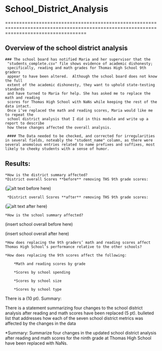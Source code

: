 # School_District_Analysis

=========================================================================================================================================

## Overview of the school district analysis

    ### The school board has notified Maria and her supervisor that the 
     "students_complete.csv" file shows evidence of academic dishonesty;
     specifically, reading and math grades for Thomas High School 9th graders
     appear to have been altered.  Although the school board does not know the full 
     extent of the academic dishonesty, they want to uphold state-testing standards 
     and have turned to Maria for help. She has asked me to replace the math and reading
     scores for Thomas High School with NaNs while keeping the rest of the data intact.
     Once i’ve replaced the math and reading scores, Maria would like me to repeat the 
     school district analysis that I did in this module and write up a report to describe
     how these changes affected the overall analysis.

     #### The Data needed to be checked, and corrected for irregularities in several fields, noteably the "student_name" column, as there were several anomolous entries related to name prefixes and suffixes, most likely to cheeky students with a sense of humor.

## Results:

    *How is the district summary affected?
	*District overall Scores **before** removing THS 9th grade scores:

(![alt text](image.jpg) before here)

	 *District overall Scores **after** removing THS 9th grade scores:
(![alt text](image.jpg) after here)

    *How is the school summary affected?
(insert school overall before here)

(insert school overall after here)

    *How does replacing the 9th graders’ math and reading scores affect Thomas High School’s performance relative to the other schools?

    *How does replacing the 9th scores affect the following:

        *Math and reading scores by grade

        *Scores by school spending

        *Scores by school size

        *Scores by school type

There is a  (10 pt).
Summary:

There is a statement summarizing four changes to the school district analysis after reading and math scores have been replaced (5 pt).
bulleted list that addresses how each of the seven school district metrics was affected by the changes in the data

    

*Summary: Summarize four changes in the updated school district analysis after reading and math scores for the ninth grade at Thomas High School have been replaced with NaNs.
